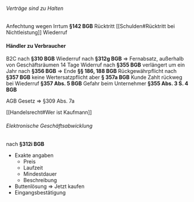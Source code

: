 ###### Verträge sind zu Halten
Anfechtung wegen Irrtum **§142 BGB**
Rücktritt [[Schulden#Rücktritt bei Nichtleistung]]
Wiederruf

#### Händler zu Verbraucher
B2C nach **§310 BGB**
Wiederruf nach **§312g BGB** => Fernabsatz, außerhalb von Geschäftsräumen
14 Tage Widerruf nach **§355 BGB** verlängert um ein Jahr nach **§356 BGB** => Ende **§§ 186, 188 BGB**
Rückgewährpflicht nach **§357 BGB**
keine Wertersatzpflicht aber **§ 357a BGB**
Kunde Zahlt rückweg bei Wiederruf **§357 Abs. 5 BGB**
Gefahr beim Unternehmer **§355 Abs. 3 S. 4 BGB**

AGB Gesetz => §309 Abs. 7a

[[Handelsrecht#Wer ist Kaufmann]]


###### Elektronische Geschäftsabwicklung
nach **§312i BGB**
- Exakte angaben
	- Preis
	- Laufzeit
	- Mindestdauer
	- Beschreibung
- Buttenlösung => Jetzt kaufen
- Eingangsbestätigung



